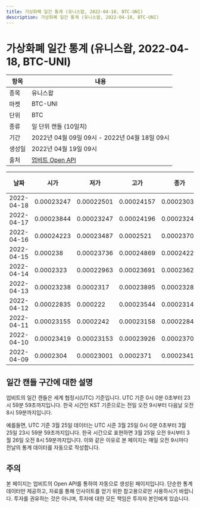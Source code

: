 ```yaml
---
title: 가상화폐 일간 통계 (유니스왑, 2022-04-18, BTC-UNI)
description: 가상화폐 일간 통계 (유니스왑, 2022-04-18, BTC-UNI)
---
```



가상화폐 일간 통계 (유니스왑, 2022-04-18, BTC-UNI)
===

|항목|내용|
|--|--|
|종목|유니스왑|
|마켓|BTC-UNI|
|단위|BTC|
|종류|일 단위 캔들 (10일치)|
|기간|2022년 04월 09일 09시 - 2022년 04월 18일 09시|
|생성일|2022년 04월 19일 09시|
|출처|[업비트 Open API](https://docs.upbit.com)|


|날짜|시가|저가|고가|종가|비고|
|--|--|--|--|--|--|
|2022-04-18|0.00023247|0.00022501|0.00024157|0.00023036|    |
|2022-04-17|0.00023844|0.00023247|0.00024196|0.00023248|    |
|2022-04-16|0.00024223|0.00023487|0.0002521|0.00023709|    |
|2022-04-15|0.000238|0.00023736|0.00024869|0.00024223|    |
|2022-04-14|0.0002323|0.00022963|0.00023691|0.00023622|    |
|2022-04-13|0.00023238|0.0002317|0.00023895|0.00023286|    |
|2022-04-12|0.00022835|0.000222|0.00023544|0.0002314|    |
|2022-04-11|0.00023155|0.0002242|0.00023158|0.00022844|    |
|2022-04-10|0.00023419|0.00023153|0.00023926|0.00023705|    |
|2022-04-09|0.0002304|0.00023001|0.0002371|0.00023419|    |


일간 캔들 구간에 대한 설명
---


업비트의 일간 캔들은 세계 협정시(UTC) 기준입니다. 
UTC 기준 0시 0분 0초부터 23시 59분 59초까지입니다. 
한국 시간인 KST 기준으로는 전일 오전 9시부터 다음날 오전 8시 59분까지입니다. 


예를들면, UTC 기준 3월 25일 데이터는 UTC 시준 3월 25일 0시 0분 0초부터 3월 25일 23시 59분 59초까지입니다. 
한국 시간으로 표현하면 3월 25일 오전 9시부터 3월 26일 오전 8시 59분까지입니다. 
이와 같은 이유로 본 페이지는 매일 오전 9시마다 전날의 통계 데이터를 자동으로 작성합니다. 


주의
---


본 페이지는 업비트의 Open API를 통하여 자동으로 생성된 페이지입니다. 
단순한 통계 데이터만 제공하고, 자료를 통해 인사이트를 얻기 위한 참고용으로만 사용하시기 바랍니다. 
투자를 권유하는 것은 아니며, 투자에 대한 모든 책임은 투자자 본인에게 있습니다. 
